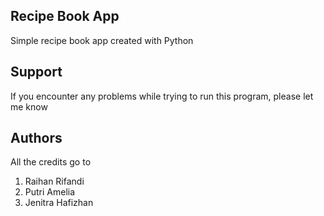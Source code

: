 ## Recipe Book App
Simple recipe book app created with Python

## Support
If you encounter any problems while trying to run this program, please let me know

## Authors
All the credits go to 
1. Raihan Rifandi
2. Putri Amelia
3. Jenitra Hafizhan
